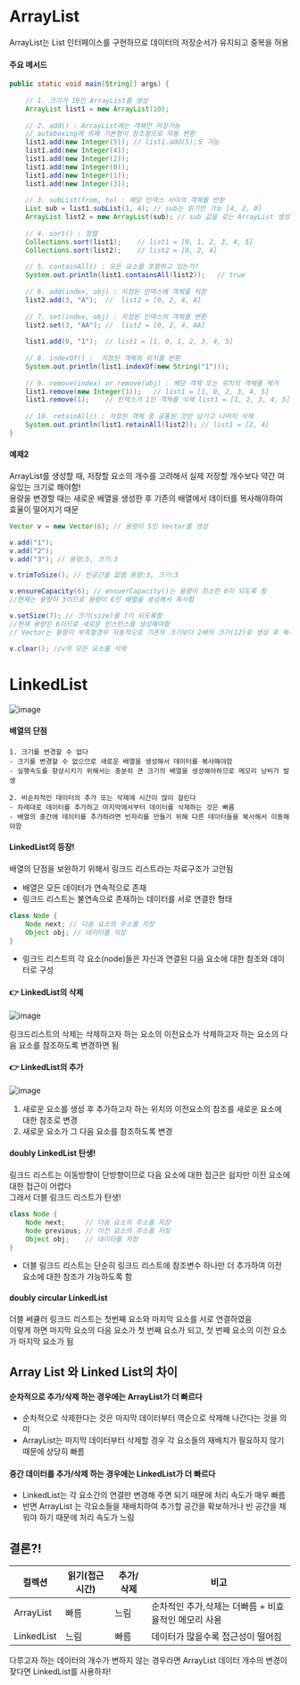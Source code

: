 # ArrayList

ArrayList는 List 인터페이스를 구현하므로 데이터의 저장순서가 유지되고 중복을 허용

#### 주요 메서드 

```java
public static void main(String[] args) {
	
    // 1. 크기가 10인 ArrayList를 생성
    ArrayList list1 = new ArrayList(10);
    
    // 2. add() : ArrayList에는 객체만 저장가능
    // autoboxing에 의해 기본형이 참조형으로 자동 변환
    list1.add(new Integer(5)); // list1.add(5);도 가능
    list1.add(new Integer(4));
    list1.add(new Integer(2));
    list1.add(new Integer(0));
    list1.add(new Integer(1));
    list1.add(new Integer(3));
    
    // 3. subList(from, to) : 해당 인덱스 사이의 객체를 반환	
    List sub = list1.subList(1, 4);	// sub는 읽기만 가능 [4, 2, 0]
    ArrayList list2 = new ArrayList(sub); // sub 값을 갖는 ArrayList 생성
    
    // 4. sort() : 정렬
    Collections.sort(list1);	// list1 = [0, 1, 2, 3, 4, 5]
    Collections.sort(list2);	// list2 = [0, 2, 4]
    
    // 5. containAll() : 모든 요소를 포함하고 있는가?
    System.out.println(list1.containsAll(list2));	// true
    
    // 6. add(index, obj) : 지정된 인덱스에 객체를 저장
    list2.add(3, "A");	//	list2 = [0, 2, 4, A]
    
    // 7. set(index, obj) : 지정된 인덱스의 객체를 변환
    list2.set(3, "AA");	//	list2 = [0, 2, 4, AA]
    
    list1.add(0, "1");	// list1 = [1, 0, 1, 2, 3, 4, 5]
    
    // 8. indexOf() :  지정된 객체의 위치를 반환
    System.out.println(list1.indexOf(new String("1")));
    
    // 9. remove(index) or remove(obj) : 해당 객체 또는 위치의 객체를 제거 
    list1.remove(new Integer(1));	// list1 = [1, 0, 2, 3, 4, 5]
    list1.remove(1);	// 인덱스가 1인 객체를 삭제 list1 = [1, 2, 3, 4, 5]
    
    // 10. retainAll() : 저장된 객체 중 공통된 것만 남기고 나머지 삭제
    System.out.println(list1.retainAll(list2));	// list1 = [2, 4]		
}
```

#### 예제2

ArrayList를 생성할 때, 저장할 요소의 개수를 고려해서 실제 저장할 개수보다 약간 여유있는 크기로 해야함!  
용량을 변경할 때는 새로운 배열을 생성한 후 기존의 배열에서 데이터를 복사해야하여 효율이 떨어지기 때문

```java
Vector v = new Vector(6); // 용량이 5인 Vector를 생성

v.add("1");
v.add("2");
v.add("3"); // 용량:5, 크기:3

v.trimToSize(); // 빈공간을 없앰 용량:3, 크기:3

v.ensureCapacity(6); // ensuerCapacity()는 용량이 최소한 6이 되도록 함
//현재는 용량이 3이므로 용량이 6인 배열을 생성해서 복사함

v.setSize(7); // 크기(size)를 7이 되도록함
//현재 용량은 6이므로 새로운 인스턴스를 생성해야함
// Vector는 용량이 부족할경우 자동적으로 기존의 크기보다 2배의 크기(12)로 생성 후 복사 

v.clear(); //v의 모든 요소를 삭제
```

# LinkedList

![image](https://user-images.githubusercontent.com/97823928/162035025-9aa8d506-467b-4672-8686-a42825542179.png)

#### 배열의 단점
```
1. 크기를 변경할 수 없다
- 크기를 변경할 수 없으므로 새로운 배열을 생성해서 데이터를 복사해야함
- 실행속도를 향상시키기 위해서는 충분히 큰 크기의 배열을 생성해야하므로 메모리 낭비가 발생

2. 비순차적인 데이터의 추가 또는 삭제에 시간이 많이 걸린다
- 차례대로 데이터를 추가하고 마지막에서부터 데이터를 삭제하는 것은 빠름
- 배열의 중간에 데이터를 추가하려면 빈자리를 만들기 위해 다른 데이터들을 복사해서 이동해야함 
```

#### LinkedList의 등장!

배열의 단점을 보완하기 위해서 링크드 리스트라는 자료구조가 고안됨
* 배열은 모든 데이터가 연속적으로 존재
* 링크드 리스트는 불연속으로 존재하는 데이터를 서로 연결한 형태

```java
class Node {
    Node next; // 다음 요소의 주소를 저장
    Object obj; // 데이터를 저장
}
```
* 링크드 리스트의 각 요소(node)들은 자신과 연결된 다음 요소에 대한 참조와 데이터로 구성

#### 👉 LinkedList의 삭제

![image](https://user-images.githubusercontent.com/97823928/162035685-447fde11-e2fb-482b-b0cd-1c40e021f494.png)

링크드리스트의 삭제는 삭제하고자 하는 요소의 이전요소가 삭제하고자 하는 요소의 다음 요소를 참조하도록 변경하면 됨

#### 👉 LinkedList의 추가

![image](https://user-images.githubusercontent.com/97823928/162035659-30a65ca0-6e39-43a5-9120-360a298bdb4d.png)

1. 새로운 요소를 생성 후 추가하고자 하는 위치의 이전요소의 참조를 새로운 요소에 대한 참조로 변경
2. 새로운 요소가 그 다음 요소를 참조하도록 변경

#### doubly LinkedList 탄생!

링크드 리스트는 이동방향이 단방향이므로 다음 요소에 대한 접근은 쉽지만 이전 요소에 대한 접근이 어렵다  
그래서 더블 링크드 리스트가 탄생!

```java
class Node {
    Node next;     // 다음 요소의 주소를 저장
    Node previous; // 이전 요소의 주소를 저장
    Object obj;    // 데이터를 저장
}
```

* 더블 링크드 리스트는 단순히 링크드 리스트에 참조변수 하나만 더 추가하여 이전 요소에 대한 참조가 가능하도록 함

#### doubly circular LinkedList

더블 써큘러 링크드 리스트는 첫번째 요소와 마지막 요소를 서로 연결하였음    
이렇게 하면 마지막 요소의 다음 요소가 첫 번째 요소가 되고, 첫 번째 요소의 이전 요소가 마지막 요소가 됨

## Array List 와 Linked List의 차이

#### 순차적으로 추가/삭제 하는 경우에는 ArrayList가 더 빠르다
- 순차적으로 삭제한다는 것은 마지막 데이터부터 역순으로 삭제해 나간다는 것을 의미
- ArrayList는 마지막 데이터부터 삭제할 경우 각 요소들의 재배치가 필요하지 않기 때문에 상당히 빠름

#### 중간 데이터를 추가/삭제 하는 경우에는 LinkedList가 더 빠르다
- LinkedList는 각 요소간의 연결만 변경해 주면 되기 때문에 처리 속도가 매우 빠름
- 반면 ArrayList 는 각요소들을 재배치하여 추가할 공간을 확보하거나 빈 공간을 채워야 하기 때문에 처리 속도가 느림

## 결론?!
|컬렉션|읽기(접근시간)|추가/삭제|비고|
|------|--------------|--------|-----------|
|ArrayList|빠름|느림|순차적인 추가,삭제는 더빠름 + 비효율적인 메모리 사용|
|LinkedList|느림|빠름|데이터가 많을수록 접근성이 떨어짐|

다루고자 하는 데이터의 개수가 변하지 않는 경우라면 ArrayList
데이터 개수의 변경이 잦다면 LinkedList를 사용하자!
